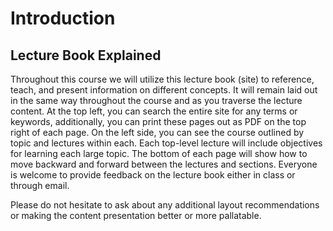 # Introduction

## Lecture Book Explained
Throughout this course we will utilize this lecture book (site) to reference, teach, and present information on different concepts. It will remain laid out in the same way throughout the course and as you traverse the lecture content. At the top left, you can search the entire site for any terms or keywords, additionally, you can print these pages out as PDF on the top right of each page.
On the left side, you can see the course outlined by topic and lectures within each. Each top-level lecture will include objectives for learning each large topic. The bottom of each page will show how to move backward and forward between the lectures and sections. Everyone is welcome to provide feedback on the lecture book either in class or through email.

Please do not hesitate to ask about any additional layout recommendations or making the content presentation better or more pallatable.